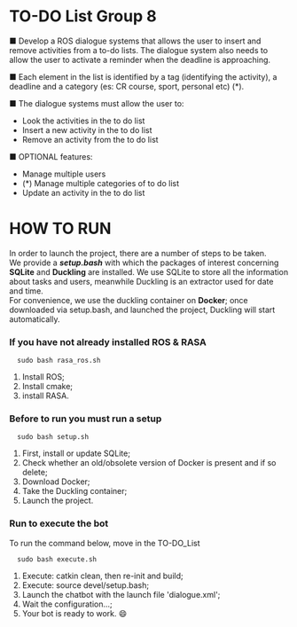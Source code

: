 # TO-DO List Group 8

■ Develop a ROS dialogue systems that allows the user to insert and remove activities from a to-do lists. The dialogue system also needs to allow the user to activate a reminder when the deadline is approaching.

■ Each element in the list is identified by a tag (identifying the activity), a deadline and a category (es: CR course, sport, personal etc) (\*).

■ The dialogue systems must allow the user to:

- Look the activities in the to do list
- Insert a new activity in the to do list
- Remove an activity from the to do list

■ OPTIONAL features:

- Manage multiple users
- (\*) Manage multiple categories of to do list
- Update an activity in the to do list

# HOW TO RUN

In order to launch the project, there are a number of steps to be taken.<br />
We provide a **_setup.bash_** with which the packages of interest concerning **SQLite** and **Duckling** are installed.
We use SQLite to store all the information about tasks and users, meanwhile Duckling is an extractor used for date and time.<br />
For convenience, we use the duckling container on **Docker**; once downloaded via setup.bash, and launched the project, Duckling will start automatically.
<br />

### If you have not already installed ROS & RASA

      sudo bash rasa_ros.sh

1. Install ROS;
2. Install cmake;
3. install RASA.

### Before to run you must run a setup

      sudo bash setup.sh

1. First, install or update SQLite;
2. Check whether an old/obsolete version of Docker is present and if so delete;
3. Download Docker;
4. Take the Duckling container;
5. Launch the project.

### Run to execute the bot

To run the command below, move in the TO-DO_List

      sudo bash execute.sh

1. Execute: catkin clean, then re-init and build;
2. Execute: source devel/setup.bash;
3. Launch the chatbot with the launch file 'dialogue.xml';
4. Wait the configuration...;
5. Your bot is ready to work. :smile:
